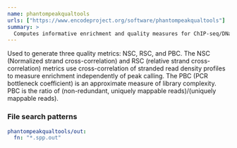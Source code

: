 ```yaml
---
name: phantompeakqualtools
urls: ["https://www.encodeproject.org/software/phantompeakqualtools"]
summary: >
  Computes informative enrichment and quality measures for ChIP-seq/DNase-seq/FAIRE-seq/MNase-seq data
---
```


<!--
~~~~~ DO NOT EDIT ~~~~~
This file is autogenerated from the MultiQC module python docstring.
Do not edit the markdown, it will be overwritten.

File path for the source of this content: test-data/data/modules/phantompeakqualtools/phantompeakqualtools.py
~~~~~~~~~~~~~~~~~~~~~~~
-->

Used to generate three quality metrics: NSC, RSC, and PBC. The NSC (Normalized strand cross-correlation)
and RSC (relative strand cross-correlation) metrics use cross-correlation of stranded read density profiles
to measure enrichment independently of peak calling. The PBC (PCR bottleneck coefficient) is an approximate
measure of library complexity. PBC is the ratio of (non-redundant, uniquely mappable reads)/(uniquely mappable reads).

### File search patterns

```yaml
phantompeakqualtools/out:
  fn: "*.spp.out"
```
